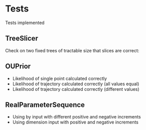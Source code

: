 # Tests

Tests implemented


## TreeSlicer
Check on two fixed trees of tractable size that slices are correct:




## OUPrior

- Likelihood of single point calculated correctly
- Likelihood of trajectory calculated correctly (all values equal)
- Likelihood of trajectory calculated correctly (different values)


## RealParameterSequence
- Using by input with different positive and negative increments
- Using dimension input with positive and negative increments